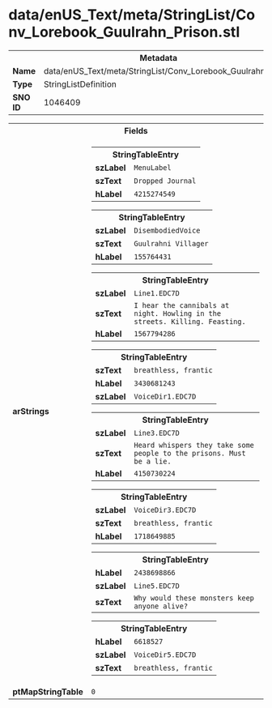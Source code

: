 <h1>data/enUS_Text/meta/StringList/Conv_Lorebook_Guulrahn_Prison.stl</h1><table><tr><th colspan="100%">Metadata</th></tr><tr><td><b>Name</b></td><td>data/enUS_Text/meta/StringList/Conv_Lorebook_Guulrahn_Prison.stl</td></tr><tr><td><b>Type</b></td><td>StringListDefinition</td></tr><tr><td><b>SNO ID</b></td><td>1046409</td></tr></table>

<table><tr><th colspan="100%">Fields</th></tr><tr><td><b>arStrings</b></td><td><table><tr><th colspan="100%">StringTableEntry</th></tr><tr><td><b>szLabel</b></td><td><code>MenuLabel</code></td></tr><tr><td><b>szText</b></td><td><code>Dropped Journal</code></td></tr><tr><td><b>hLabel</b></td><td><code>4215274549</code></td></tr></table>


<table><tr><th colspan="100%">StringTableEntry</th></tr><tr><td><b>szLabel</b></td><td><code>DisembodiedVoice</code></td></tr><tr><td><b>szText</b></td><td><code>Guulrahni Villager</code></td></tr><tr><td><b>hLabel</b></td><td><code>155764431</code></td></tr></table>


<table><tr><th colspan="100%">StringTableEntry</th></tr><tr><td><b>szLabel</b></td><td><code>Line1.EDC7D</code></td></tr><tr><td><b>szText</b></td><td><code>I hear the cannibals at night. Howling in the streets. Killing. Feasting.</code></td></tr><tr><td><b>hLabel</b></td><td><code>1567794286</code></td></tr></table>


<table><tr><th colspan="100%">StringTableEntry</th></tr><tr><td><b>szText</b></td><td><code>breathless, frantic</code></td></tr><tr><td><b>hLabel</b></td><td><code>3430681243</code></td></tr><tr><td><b>szLabel</b></td><td><code>VoiceDir1.EDC7D</code></td></tr></table>


<table><tr><th colspan="100%">StringTableEntry</th></tr><tr><td><b>szLabel</b></td><td><code>Line3.EDC7D</code></td></tr><tr><td><b>szText</b></td><td><code>Heard whispers they take some people to the prisons. Must be a lie.</code></td></tr><tr><td><b>hLabel</b></td><td><code>4150730224</code></td></tr></table>


<table><tr><th colspan="100%">StringTableEntry</th></tr><tr><td><b>szLabel</b></td><td><code>VoiceDir3.EDC7D</code></td></tr><tr><td><b>szText</b></td><td><code>breathless, frantic</code></td></tr><tr><td><b>hLabel</b></td><td><code>1718649885</code></td></tr></table>


<table><tr><th colspan="100%">StringTableEntry</th></tr><tr><td><b>hLabel</b></td><td><code>2438698866</code></td></tr><tr><td><b>szLabel</b></td><td><code>Line5.EDC7D</code></td></tr><tr><td><b>szText</b></td><td><code>Why would these monsters keep anyone alive?</code></td></tr></table>


<table><tr><th colspan="100%">StringTableEntry</th></tr><tr><td><b>hLabel</b></td><td><code>6618527</code></td></tr><tr><td><b>szLabel</b></td><td><code>VoiceDir5.EDC7D</code></td></tr><tr><td><b>szText</b></td><td><code>breathless, frantic</code></td></tr></table>


</td></tr><tr><td><b>ptMapStringTable</b></td><td><code>0</code></td></tr></table>

